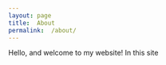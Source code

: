 ```yaml
---
layout:	page
title:	About
permalink:	/about/
---
```


Hello, and welcome to my website! In this site
